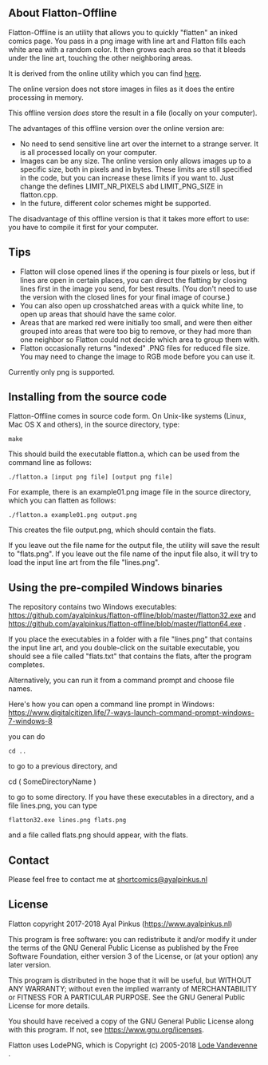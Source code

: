## About Flatton-Offline

Flatton-Offline is an utility that allows you to quickly "flatten" an inked comics page. You pass in a png image with line art and Flatton fills each white area with a random color. It then grows each area so that it bleeds under the line art, touching the other neighboring areas.

It is derived from the online utility which you can find [here](https://www.ayalpinkus.nl/Flatton.html).

The online version does not store images in files as it does the entire processing in memory.

This offline version *does* store the result in a file (locally on your computer).

The advantages of this offline version over the online version are:

- No need to send sensitive line art over the internet to a strange server. It is all processed locally on your computer.
- Images can be any size. The online version only allows images up to a specific size, both in pixels and in bytes. These limits are still specified in the code, but you can increase these limits if you want to. Just change the defines LIMIT_NR_PIXELS abd LIMIT_PNG_SIZE in flatton.cpp.
- In the future, different color schemes might be supported.

The disadvantage of this offline version is that it takes more effort to use: you have to compile it first for your computer.


## Tips

- Flatton will close opened lines if the opening is four pixels or less, but if lines are open in certain places, you can direct the flatting by closing lines first in the image you send, for best results. (You don't need to use the version with the closed lines for your final image of course.)
-  You can also open up crosshatched areas with a quick white line, to open up areas that should have the same color.
- Areas that are marked red were initially too small, and were then either grouped into areas that were too big to remove, or they had more than one neighbor so Flatton could not decide which area to group them with.
- Flatton occasionally returns "indexed" .PNG files for reduced file size. You may need to change the image to RGB mode before you can use it.

Currently only png is supported.


## Installing from the source code

Flatton-Offline comes in source code form. On Unix-like systems (Linux, Mac OS X and others), in the source directory, type:

    make

This should build the executable flatton.a, which can be used from the command line as follows:

    ./flatton.a [input png file] [output png file]

For example, there is an example01.png image file in the source directory, which you can flatten as follows:

    ./flatton.a example01.png output.png

This creates the file output.png, which should contain the flats.

If you leave out the file name for the output file, the utility will save the result to "flats.png". If you leave out the file name of the input file also, it will try to load the input line art from the file "lines.png".



## Using the pre-compiled Windows binaries


The repository contains two Windows executables: https://github.com/ayalpinkus/flatton-offline/blob/master/flatton32.exe and     https://github.com/ayalpinkus/flatton-offline/blob/master/flatton64.exe .

If you place the executables in a folder with a file "lines.png" that contains the input line art, and you double-click on the suitable executable, you should see a file called "flats.txt" that contains the flats, after the program completes. 

Alternatively, you can run it from a command prompt and choose file names.

Here's how you can open a command line prompt in Windows: https://www.digitalcitizen.life/7-ways-launch-command-prompt-windows-7-windows-8

you can do

    cd ..

to go to a previous directory, and

   cd ( SomeDirectoryName )

to go to some directory. If you have these executables in a directory, and a file lines.png, you can type

    flatton32.exe lines.png flats.png

and a file called flats.png should appear, with the flats.


## Contact

Please feel free to contact me at shortcomics@ayalpinkus.nl




## License

Flatton copyright 2017-2018 Ayal Pinkus (https://www.ayalpinkus.nl)

This program is free software: you can redistribute it and/or modify
it under the terms of the GNU General Public License as published by
the Free Software Foundation, either version 3 of the License, or
(at your option) any later version.

This program is distributed in the hope that it will be useful,
but WITHOUT ANY WARRANTY; without even the implied warranty of
MERCHANTABILITY or FITNESS FOR A PARTICULAR PURPOSE.  See the
GNU General Public License for more details.

You should have received a copy of the GNU General Public License
along with this program.  If not, see https://www.gnu.org/licenses.

Flatton uses LodePNG, which is Copyright (c) 2005-2018 [Lode Vandevenne](https://lodev.org/lodepng/) .

